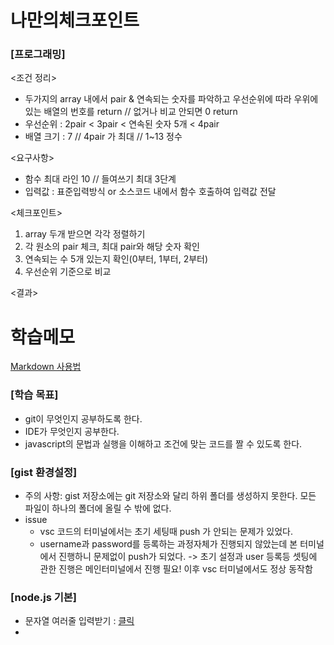 # 나만의체크포인트
### [프로그래밍]

<조건 정리>
- 두가지의 array 내에서 pair & 연속되는 숫자를 파악하고 우선순위에 따라 우위에 있는 배열의 번호를 return // 없거나 비교 안되면 0 return
- 우선순위 : 2pair < 3pair < 연속된 숫자 5개 < 4pair
- 배열 크기 : 7 // 4pair 가 최대 // 1~13 정수

<요구사항>
- 함수 최대 라인 10 // 들여쓰기 최대 3단계
- 입력값 : 표준입력방식 or 소스코드 내에서 함수 호출하여 입력값 전달

<체크포인트>
1. array 두개 받으면 각각 정렬하기
2. 각 원소의 pair 체크, 최대 pair와 해당 숫자 확인
3. 연속되는 수 5개 있는지 확인(0부터, 1부터, 2부터)
4. 우선순위 기준으로 비교

<결과>


# 학습메모
[Markdown 사용법](https://heropy.blog/2017/09/30/markdown/)

### [학습 목표]
- git이 무엇인지 공부하도록 한다.
- IDE가 무엇인지 공부한다.
- javascript의 문법과 실행을 이해하고 조건에 맞는 코드를 짤 수 있도록 한다.

### [gist 환경설정]
- 주의 사항: gist 저장소에는 git 저장소와 달리 하위 폴더를 생성하지 못한다. 모든 파일이 하나의 폴더에 올릴 수 밖에 없다.
- issue 
    - vsc 코드의 터미널에서는 초기 세팅때 push 가 안되는 문제가 있었다. 
    - username과 password를 등록하는 과정자체가 진행되지 않았는데 본 터미널에서 진행하니 문제없이 push가 되었다. 
    -> 초기 설정과 user 등록등 셋팅에 관한 진행은 메인터미널에서 진행 필요! 이후 vsc 터미널에서도 정상 동작함

### [node.js 기본]
- 문자열 여러줄 입력받기 : [클릭](https://velog.io/@exploit017/%EB%B0%B1%EC%A4%80Node.js-Node.js-%EC%9E%85%EB%A0%A5-%EB%B0%9B%EA%B8%B0)
- 
